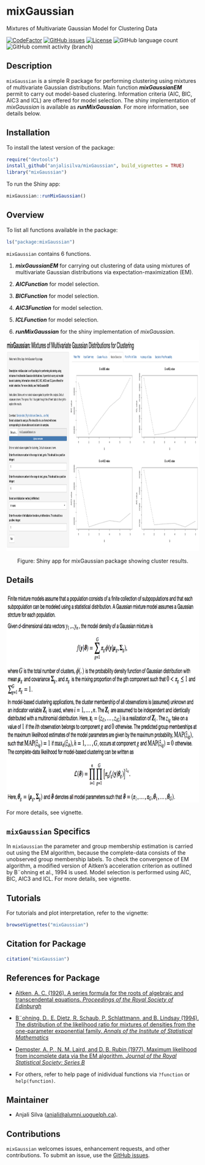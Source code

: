 
<!-- README.md is generated from README.Rmd. Please edit that file -->

# mixGaussian

Mixtures of Multivariate Gaussian Model for Clustering Data

<!-- badges: start -->
<!-- https://www.codefactor.io/repository/github/anjalisilva/testingpackage/issues -->

[![CodeFactor](https://www.codefactor.io/repository/github/anjalisilva/mixgaussian/badge)](https://www.codefactor.io/repository/github/anjalisilva/testingpackage)
[![GitHub
issues](https://img.shields.io/github/issues/anjalisilva/mixGaussian)](https://github.com/anjalisilva/mixGaussian/issues)
[![License](https://img.shields.io/badge/license-MIT-green)](./LICENSE)
![GitHub language
count](https://img.shields.io/github/languages/count/anjalisilva/mixGaussian)
![GitHub commit activity
(branch)](https://img.shields.io/github/commit-activity/y/anjalisilva/mixGaussian/master)
<!-- https://shields.io/category/license --> <!-- badges: end -->

## Description

`mixGaussian` is a simple R package for performing clustering using
mixtures of multivariate Gaussian distributions. Main function
***mixGaussianEM*** permit to carry out model-based clustering.
Information criteria (AIC, BIC, AIC3 and ICL) are offered for model
selection. The shiny implementation of *mixGaussian* is available as
***runMixGaussian***. For more information, see details below.

## Installation

To install the latest version of the package:

``` r
require("devtools")
install_github("anjalisilva/mixGaussian", build_vignettes = TRUE)
library("mixGaussian")
```

To run the Shiny app:

``` r
mixGaussian::runMixGaussian()
```

## Overview

To list all functions available in the package:

``` r
ls("package:mixGaussian")
```

`mixGaussian` contains 6 functions.

1.  ***mixGaussianEM*** for carrying out clustering of data using
    mixtures of multivariate Gaussian distributions via
    expectation-maximization (EM).

2.  ***AICFunction*** for model selection.

3.  ***BICFunction*** for model selection.

4.  ***AIC3Function*** for model selection.

5.  ***ICLFunction*** for model selection.

6.  ***runMixGaussian*** for the shiny implementation of *mixGaussian*.

<div style="text-align:center">

<img src="inst/extdata/ShinyLinePlot.png" alt="ShinyLinePlot" width="750" height="550"/>

Figure: Shiny app for mixGaussian package showing cluster results.

<div style="text-align:left">
<div style="text-align:left">
&#10;

## Details

<div style="text-align:left">

<img src="inst/extdata/MixtureGaussian.png" alt="MixtureGaussian" width="750" height="550"/>

<div style="text-align:left">
<div style="text-align:left">

For more details, see vignette.

## `mixGaussian` Specifics

In `mixGaussian` the parameter and group membership estimation is
carried out using the EM algorithm, because the complete-data consists
of the unobserved group membership labels. To check the convergence of
EM algorithm, a modified version of Aitken’s acceleration criterion as
outlined by B¨ohning et al., 1994 is used. Model selection is performed
using AIC, BIC, AIC3 and ICL. For more details, see vignette.

## Tutorials

For tutorials and plot interpretation, refer to the vignette:

``` r
browseVignettes("mixGaussian")
```

## Citation for Package

``` r
citation("mixGaussian")
```

## References for Package

- [Aitken, A. C. (1926). A series formula for the roots of algebraic and
  transcendental equations. *Proceedings of the Royal Society of
  Edinburgh*](https://www.cambridge.org/core/journals/proceedings-of-the-royal-society-of-edinburgh/article/iiia-series-formula-for-the-roots-of-algebraic-and-transcendental-equations/0CC96A97C8B634E2730F5208E506E6A9)

- [B¨ohning, D., E. Dietz, R. Schaub, P. Schlattmann, and B. Lindsay
  (1994). The distribution of the likelihood ratio for mixtures of
  densities from the one-parameter exponential family. *Annals of the
  Institute of Statistical
  Mathematics*](https://link.springer.com/article/10.1007/BF01720593)

- [Dempster, A. P., N. M. Laird, and D. B. Rubin (1977). Maximum
  likelihood from incomplete data via the EM algorithm. *Journal of the
  Royal Statistical Society: Series
  B*](https://www.ece.iastate.edu/~namrata/EE527_Spring08/Dempster77.pdf)

- For others, refer to help page of inidividual functions via
  `?function` or `help(function)`.

## Maintainer

- Anjali Silva (<anjali@alumni.uoguelph.ca>).

## Contributions

`mixGaussian` welcomes issues, enhancement requests, and other
contributions. To submit an issue, use the [GitHub
issues](https://github.com/anjalisilva/mixGaussian/issues).

